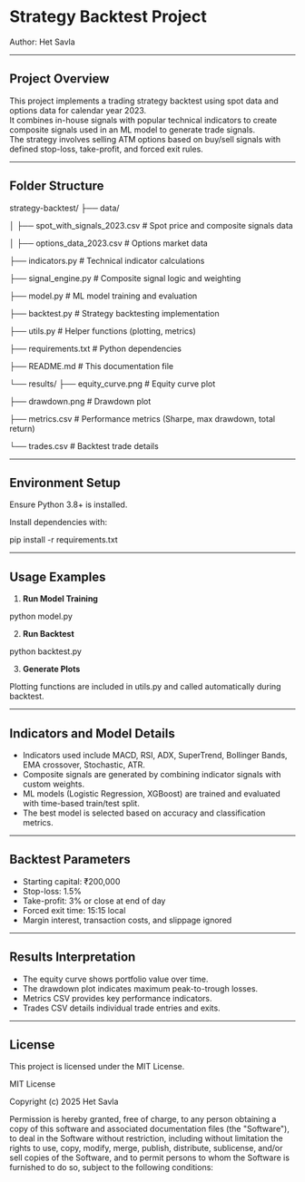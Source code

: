 # Strategy Backtest Project

Author: Het Savla

---

## Project Overview

This project implements a trading strategy backtest using spot data and options data for calendar year 2023.  
It combines in-house signals with popular technical indicators to create composite signals used in an ML model to generate trade signals.  
The strategy involves selling ATM options based on buy/sell signals with defined stop-loss, take-profit, and forced exit rules.  

---

## Folder Structure

strategy-backtest/
├── data/

│ ├── spot_with_signals_2023.csv # Spot price and composite signals data

│ ├── options_data_2023.csv # Options market data

├── indicators.py # Technical indicator calculations

├── signal_engine.py # Composite signal logic and weighting

├── model.py # ML model training and evaluation

├── backtest.py # Strategy backtesting implementation

├── utils.py # Helper functions (plotting, metrics)

├── requirements.txt # Python dependencies

├── README.md # This documentation file

└── results/
├── equity_curve.png # Equity curve plot

├── drawdown.png # Drawdown plot

├── metrics.csv # Performance metrics (Sharpe, max drawdown, total return)

└── trades.csv # Backtest trade details



---

## Environment Setup

Ensure Python 3.8+ is installed.

Install dependencies with:

pip install -r requirements.txt



---

## Usage Examples

1. **Run Model Training**

python model.py



2. **Run Backtest**

python backtest.py



3. **Generate Plots**

Plotting functions are included in utils.py and called automatically during backtest.

---

## Indicators and Model Details

- Indicators used include MACD, RSI, ADX, SuperTrend, Bollinger Bands, EMA crossover, Stochastic, ATR.
- Composite signals are generated by combining indicator signals with custom weights.
- ML models (Logistic Regression, XGBoost) are trained and evaluated with time-based train/test split.
- The best model is selected based on accuracy and classification metrics.

---

## Backtest Parameters

- Starting capital: ₹200,000
- Stop-loss: 1.5%
- Take-profit: 3% or close at end of day
- Forced exit time: 15:15 local
- Margin interest, transaction costs, and slippage ignored

---

## Results Interpretation

- The equity curve shows portfolio value over time.
- The drawdown plot indicates maximum peak-to-trough losses.
- Metrics CSV provides key performance indicators.
- Trades CSV details individual trade entries and exits.

---

## License

This project is licensed under the MIT License.

MIT License

Copyright (c) 2025 Het Savla

Permission is hereby granted, free of charge, to any person obtaining a copy
of this software and associated documentation files (the "Software"), to deal
in the Software without restriction, including without limitation the rights
to use, copy, modify, merge, publish, distribute, sublicense, and/or sell
copies of the Software, and to permit persons to whom the Software is
furnished to do so, subject to the following conditions:
